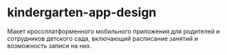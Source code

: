 # kindergarten-app-design
Макет кроссплатформенного мобильного приложения для родителей и сотрудников детского сада, включающий расписание занятий и возможность записи на них.
